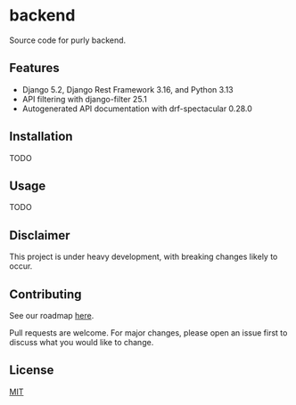 # backend

Source code for purly backend.

## Features

- Django 5.2, Django Rest Framework 3.16, and Python 3.13
- API filtering with django-filter 25.1
- Autogenerated API documentation with drf-spectacular 0.28.0

## Installation

TODO

## Usage

TODO

## Disclaimer

This project is under heavy development, with breaking changes likely to occur.

## Contributing

See our roadmap [here](https://github.com/orgs/getpurly/projects/3).

Pull requests are welcome. For major changes, please open an issue first to discuss what you would like to change.

## License

[MIT](https://github.com/getpurly/backend/blob/main/LICENSE)
